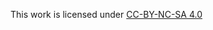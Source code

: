 This work is licensed under [CC-BY-NC-SA 4.0](https://creativecommons.org/licenses/by-nc-sa/4.0/?ref=chooser-v1)
